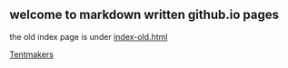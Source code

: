 ## welcome to markdown written github.io pages

the old index page is under [index-old.html](index-old.html)

[Tentmakers](tents.md)
